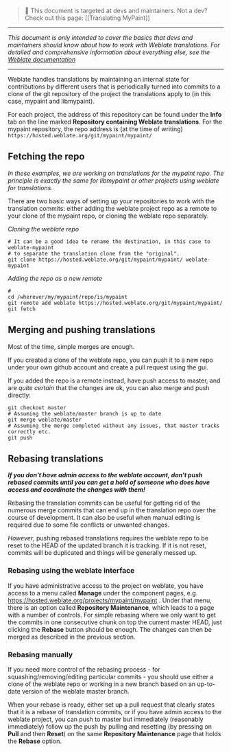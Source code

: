 > :wrench: This document is targeted at devs and maintainers. Not a dev? Check out this page: [[Translating MyPaint]]

***

_This document is only intended to cover the basics that devs and maintainers should know about how to work with Weblate translations. For detailed and comprehensive information about everything else, see the [Weblate documentation](https://docs.weblate.org/en/latest/)_

***
Weblate handles translations by maintaining an internal state for contributions by different users that is periodically turned into commits to a clone of the git repository of the project the translations apply to (in this case, mypaint and libmypaint).

For each project, the address of this repository can be found under the **Info** tab on the line marked **Repository containing Weblate translations**.
For the mypaint repository, the repo address is (at the time of writing) `https://hosted.weblate.org/git/mypaint/mypaint/`

## Fetching the repo
_In these examples, we are working on translations for the mypaint repo. The principle is exactly the same for libmypaint or other projects using weblate for translations._

There are two basic ways of setting up your repositories to work with the translation commits: either adding the weblate project repo as a remote to your clone of the mypaint repo, or cloning the weblate repo separately.

_Cloning the weblate repo_
```
# It can be a good idea to rename the destination, in this case to weblate-mypaint
# to separate the translation clone from the "original".
git clone https://hosted.weblate.org/git/mypaint/mypaint/ weblate-mypaint
```
_Adding the repo as a new remote_
```
# 
cd /wherever/my/mypaint/repo/is/mypaint
git remote add weblate https://hosted.weblate.org/git/mypaint/mypaint/
git fetch
```

## Merging and pushing translations
Most of the time, simple merges are enough. 

If you created a clone of the weblate repo, you can push it to a new repo under your own github account and create a pull request using the gui.

If you added the repo is a remote instead, have push access to master, and are *quite certain* that the changes are ok, you can also merge and push directly:

```
git checkout master
# Assuming the weblate/master branch is up to date
git merge weblate/master
# Assuming the merge completed without any issues, that master tracks correctly etc.
git push
```

## Rebasing translations
***If you don't have admin access to the weblate account, don't push rebased commits until you can get a hold of someone who does have access and coordinate the changes with them!***

Rebasing the translation commits can be useful for getting rid of the numerous merge commits that can end up in the translation repo over the course of development. It can also be useful when manual editing is required due to some file conflicts or unwanted changes.

*However*, pushing rebased translations requires the weblate repo to be reset to the HEAD of the updated branch it is tracking. If it is not reset, commits will be duplicated and things will be generally messed up.

### Rebasing using the weblate interface
If you have administrative access to the project on weblate, you have access to a menu called **Manage** under the component pages, e.g. https://hosted.weblate.org/projects/mypaint/mypaint . Under that menu, there is an option called **Repository Maintenance**, which leads to a page with a number of controls. For simple rebasing where we only want to get the commits in one consecutive chunk on top the current master HEAD, just clicking the **Rebase** button should be enough. The changes can then be merged as described in the previous section.

### Rebasing manually

If you need more control of the rebasing process - for squashing/removing/editing particular commits - you should use either a clone of the weblate repo or working in a new branch based on an up-to-date version of the weblate master branch.

When your rebase is ready, either set up a pull request that clearly states that it is a rebase of translation commits, or if you have admin access to the weblate project, you can push to master but immediately (reasonably immediately) follow up the push by pulling and resetting (by pressing on **Pull** and then **Reset**) on the same **Repository Maintenance** page that holds the **Rebase** option.